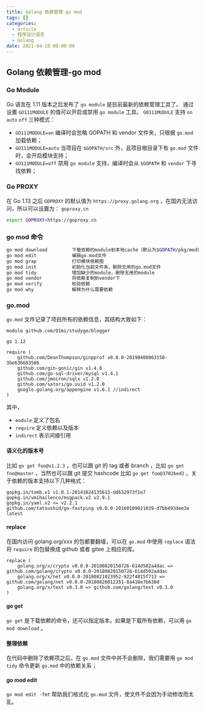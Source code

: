 ```yaml
---
title: Golang 依赖管理-go mod
tags: []
categories:
  - article
  - 程序设计语言
  - Golang
date: 2021-04-10 00:00:00
---
```


## Golang 依赖管理-go mod

### Go Module

Go 语言在 1.11 版本之后发布了 `go module` 是目前最新的依赖管理工具了。
通过设置 `GO111MODULE` 的值可以开启或禁用 `go module` 工具。
`GO111MUDULE` 支持 `on` `auto` `off` 三种模式：

- `GO111MODULE=on` 编译时会忽略 GOPATH 和 vendor 文件夹，只根据 `go.mod` 加载依赖；
- `GO111MODULE=auto` 当项目在 `$GOPATH/src` 外，且项目根目录下有 `go.mod` 文件时，会开启模块支持；
- `GO111MODULE=off` 禁用 `go module` 支持，编译时会从 `$GOPATH` 和 `vendor` 下寻找依赖；

### Go PROXY

在 Go 1.13 之后 `GOPROXY` 的默认值为 `https://proxy.golang.org` ，在国内无法访问，所以可以设置为： `goproxy.cn`

```BASH
export GOPROXY=https://goproxy.cn
```

### go mod 命令

```BASH
go mod download         下载依赖的module到本地cache（默认为$GOPATH/pkg/mod目录）
go mod edit             编辑go.mod文件
go mod grap             打印模块依赖图
go mod init             初始化当前文件夹，删除无用的go.mod文件
go mod tidy             增加缺少的module，删除无用的module
go mod vendor           将依赖复制到vendor下
go mod verify           校验依赖
go mod why              解释为什么需要依赖
```

### go.mod

`go.mod` 文件记录了项目所有的依赖信息，其结构大致如下：

```code
module github.com/Q1mi/studygo/blogger

go 1.12

require (
    github.com/DeanThompson/ginpprof v0.0.0-20190408063150-3be636683586
    github.com/gin-gonic/gin v1.4.0
    github.com/go-sql-driver/mysql v1.4.1
    github.com/jmoiron/sqlx v1.2.0
    github.com/satori/go.uuid v1.2.0
    google.golang.org/appengine v1.6.1 //indirect
)
```

其中，

- `module` 定义了包名
- `require` 定义依赖以及版本
- `indirect` 表示间接引用

#### 语义化的版本号

比如 `go get foo@v1.2.3` ，也可以跟 git 的 tag 或者 branch ，比如 `go get foo@master` ，当然也可以跟 git 提交 hashcode 比如 `go get foo@3702bed2` 。关于依赖的版本支持以下几种格式：

```code
gopkg.in/tomb.v1 v1.0.1-20141024135613-dd632973f1e7
gopkg.in/vmihailenco/msgpack.v2 v2.9.1
gopkg.in/yaml.v2 <= v2.2.1
github.com/tatsushid/go-fastping v0.0.0-20160109021039-d7bb493dee3e
latest
```

#### replace

在国内访问 golang.org/xxx 的包都要翻墙，可以在 `go.mod` 中使用 `replace` 语法将 `require` 的包替换成 github 或者 gitee 上相应的库。

```code
replace (
    golang.org/x/crypto v0.0.0-20180820150726-614d502a4dac => github.com/golang/crypto v0.0.0-20180820150726-614d502a4dac
    golang.org/x/net v0.0.0-20180821023952-922f4815f713 => github.com/golang/net v0.0.0-20180826012351-8a410e7b638d
    golang.org/x/text v0.3.0 => github.com/golang/text v0.3.0
)
```

#### go get

`go get` 是下载依赖的命令，还可以指定版本。如果是下载所有依赖，可以用 `go mod download` 。

#### 整理依赖

在代码中删除了依赖项之后，在 `go.mod` 文件中并不会删除，我们需要用 `go mod tidy` 命令更新 `go.mod` 中的依赖关系；

#### go mod edit

`go mod edit -fmt` 帮助我们格式化 `go.mod` 文件，使文件不会因为手动修改而太乱。
